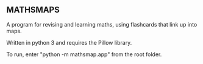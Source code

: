 ## MATHSMAPS

A program for revising and learning maths, using flashcards that link up into maps.

Written in python 3 and requires the Pillow library.

To run, enter "python -m mathsmap.app" from the root folder.
